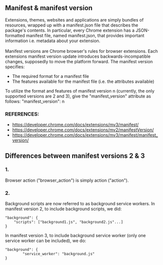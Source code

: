 ## Manifest & manifest version
Extensions, themes, websites and applications are simply bundles of resources, wrapped up with a manifest.json file that describes the package's contents. In particular, every Chrome extension has a JSON-formatted manifest file, named manifest.json, that provides important information i.e. metadata about your extension.
<br><br>
Manifest versions are Chrome browser's rules for browser extensions. Each extensions manifest version update introduces backwards-incompatible changes, supposedly to move the platform forward. The manifest version specifies:
- The required format for a manifest file
-  The features available for the manifest file (i.e. the attributes available)

To utilize the format and features of manifest version n (currently, the only supported versions are 2 and 3), give the "manifest_version" attribute as follows:
"manifest_version": n

### REFERENCES:
- https://developer.chrome.com/docs/extensions/mv3/manifest/
- https://developer.chrome.com/docs/extensions/mv2/manifestVersion/
- https://developer.chrome.com/docs/extensions/mv3/manifest/manifest_version/

## Differences between manifest versions 2 & 3
### 1.
Browser action ("browser_action") is simply action ("action").
### 2.
Background scripts are now referred to as background service workers. In manifest version 2, to include background scripts, we did:
```
"background": {
    "scripts": ["background1.js", "background2.js"...]
}
```
In manifest version 3, to include background service worker (only one service worker can be included), we do:
```
"background": {
        "service_worker": "background.js"
}
```